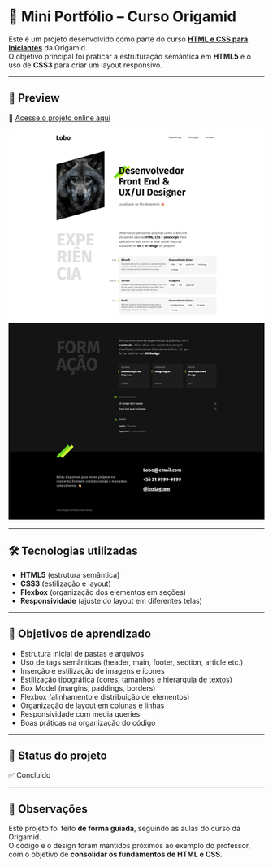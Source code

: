 # 📌 Mini Portfólio – Curso Origamid

Este é um projeto desenvolvido como parte do curso **[HTML e CSS para Iniciantes](https://www.origamid.com/curso/html-e-css-para-iniciantes/)** da Origamid.  
O objetivo principal foi praticar a estruturação semântica em **HTML5** e o uso de **CSS3** para criar um layout responsivo.

---

## 🚀 Preview

🔗 [Acesse o projeto online aqui](https://thur-code.github.io/mini-portfolio-origamid/)  

![Preview do site](./lobo.png)

---

## 🛠 Tecnologias utilizadas

- **HTML5** (estrutura semântica)  
- **CSS3** (estilização e layout)  
- **Flexbox** (organização dos elementos em seções)  
- **Responsividade** (ajuste do layout em diferentes telas)

---

## 🎯 Objetivos de aprendizado

- Estrutura inicial de pastas e arquivos  
- Uso de tags semânticas (header, main, footer, section, article etc.)  
- Inserção e estilização de imagens e ícones  
- Estilização tipográfica (cores, tamanhos e hierarquia de textos)  
- Box Model (margins, paddings, borders)  
- Flexbox (alinhamento e distribuição de elementos)  
- Organização de layout em colunas e linhas  
- Responsividade com media queries  
- Boas práticas na organização do código

---

## 📂 Status do projeto

✅ Concluído

---

## 📝 Observações

Este projeto foi feito **de forma guiada**, seguindo as aulas do curso da Origamid.  
O código e o design foram mantidos próximos ao exemplo do professor, com o objetivo de **consolidar os fundamentos de HTML e CSS**.

